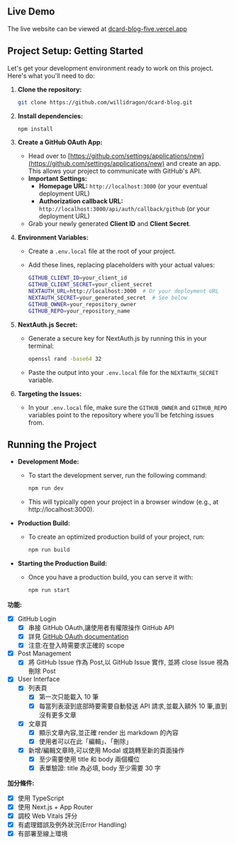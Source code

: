 ## Live Demo

The live website can be viewed at [dcard-blog-five.vercel.app](https://dcard-blog-five.vercel.app)

## Project Setup: Getting Started

Let's get your development environment ready to work on this project. Here's what you'll need to do:

1. **Clone the repository:**

   ```bash
   git clone https://github.com/willidragon/dcard-blog.git
   ```

1. **Install dependencies:**
   ```bash
   npm install
   ```
1. **Create a GitHub OAuth App:**

   - Head over to [https://github.com/settings/applications/new](https://github.com/settings/applications/new) and create an app. This allows your project to communicate with GitHub's API.
   - **Important Settings:**
     - **Homepage URL:** `http://localhost:3000` (or your eventual deployment URL)
     - **Authorization callback URL:** `http://localhost:3000/api/auth/callback/github` (or your deployment URL)
   - Grab your newly generated **Client ID** and **Client Secret**.

1. **Environment Variables:**

   - Create a `.env.local` file at the root of your project.
   - Add these lines, replacing placeholders with your actual values:

     ```bash
     GITHUB_CLIENT_ID=your_client_id
     GITHUB_CLIENT_SECRET=your_client_secret
     NEXTAUTH_URL=http://localhost:3000  # Or your deployment URL
     NEXTAUTH_SECRET=your_generated_secret  # See below
     GITHUB_OWNER=your_repository_owner
     GITHUB_REPO=your_repository_name
     ```

1. **NextAuth.js Secret:**

   - Generate a secure key for NextAuth.js by running this in your terminal:
     ```bash
     openssl rand -base64 32
     ```
   - Paste the output into your `.env.local` file for the `NEXTAUTH_SECRET` variable.

1. **Targeting the Issues:**
   - In your `.env.local` file, make sure the `GITHUB_OWNER` and `GITHUB_REPO` variables point to the repository where you'll be fetching issues from.

## Running the Project

- **Development Mode:**

  - To start the development server, run the following command:
    ```bash
    npm run dev
    ```
  - This will typically open your project in a browser window (e.g., at http://localhost:3000).

- **Production Build:**

  - To create an optimized production build of your project, run:
    ```bash
    npm run build
    ```

- **Starting the Production Build:**
  - Once you have a production build, you can serve it with:
    ```bash
    npm run start
    ```

**功能:**

- [x] GitHub Login
  - [x] 串接 GitHub OAuth,讓使用者有權限操作 GitHub API
  - [x] 詳見 [GitHub OAuth documentation](https://docs.github.com/en/apps/oauth-apps/building-oauth-apps/authorizing-oauth-apps#web-application-flow)
  - [x] 注意:在登入時需要求正確的 scope
- [x] Post Management
  - [x] 將 GitHub Issue 作為 Post,以 GitHub Issue 實作, 並將 close Issue 視為刪除 Post
- [x] User Interface
  - [x] 列表頁
    - [x] 第一次只能載入 10 筆
    - [x] 每當列表滾到底部時要需要自動發送 API 請求,並載入額外 10 筆,直到沒有更多文章
  - [x] 文章頁
    - [x] 顯示文章內容,並正確 render 出 markdown 的內容
    - [x] 使用者可以在此「編輯」、「刪除」
  - [x] 新增/編輯文章時,可以使用 Modal 或跳轉至新的頁面操作
    - [x] 至少需要使用 title 和 body 兩個欄位
    - [x] 表單驗證: title 為必填, body 至少需要 30 字

**加分條件:**

- [x] 使用 TypeScript
- [x] 使用 Next.js + App Router
- [x] 調校 Web Vitals 評分
- [x] 有處理錯誤及例外狀況(Error Handling)
- [x] 有部署至線上環境

